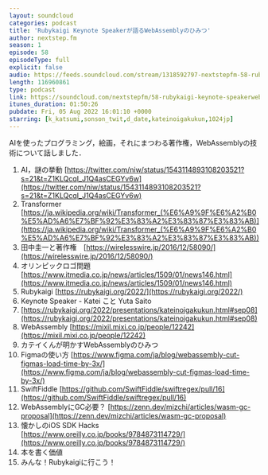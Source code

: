 ```yaml
---
layout: soundcloud
categories: podcast
title: 'Rubykaigi Keynote Speakerが語るWebAssemblyのひみつ'
author: nextstep.fm
season: 1
episode: 58
episodeType: full
explicit: false
audio: https://feeds.soundcloud.com/stream/1318592797-nextstepfm-58-rubykaigi-keynote-speakerwebassembly.mp3
length: 116960861
type: podcast
link: https://soundcloud.com/nextstepfm/58-rubykaigi-keynote-speakerwebassembly
itunes_duration: 01:50:26
pubdate: Fri, 05 Aug 2022 16:01:10 +0000
starring: [k_katsumi,sonson_twit,d_date,kateinoigakukun,1024jp]
---
```


AIを使ったプログラミング，絵画，それにまつわる著作権，WebAssemblyの技術について話しました．

1. AI，謎の挙動 [https://twitter.com/niw/status/1543114893108203521?s=21&t=Z1KLQcqI_J1Q4asCEGYv6w](https://twitter.com/niw/status/1543114893108203521?s=21&t=Z1KLQcqI_J1Q4asCEGYv6w)
2. Transformer [https://ja.wikipedia.org/wiki/Transformer_(%E6%A9%9F%E6%A2%B0%E5%AD%A6%E7%BF%92%E3%83%A2%E3%83%87%E3%83%AB)](https://ja.wikipedia.org/wiki/Transformer_(%E6%A9%9F%E6%A2%B0%E5%AD%A6%E7%BF%92%E3%83%A2%E3%83%87%E3%83%AB))
3. 田中圭一と著作権　[https://wirelesswire.jp/2016/12/58090/](https://wirelesswire.jp/2016/12/58090/)
4. オリンピックロゴ問題 [https://www.itmedia.co.jp/news/articles/1509/01/news146.html](https://www.itmedia.co.jp/news/articles/1509/01/news146.html)
5. Rubykaigi [https://rubykaigi.org/2022/](https://rubykaigi.org/2022/)
6. Keynote Speaker - Katei こと Yuta Saito
7. [https://rubykaigi.org/2022/presentations/kateinoigakukun.html#sep08](https://rubykaigi.org/2022/presentations/kateinoigakukun.html#sep08)
8. WebAssembly [https://mixil.mixi.co.jp/people/12242](https://mixil.mixi.co.jp/people/12242)
9. カテイくんが明かすWebAssemblyのひみつ
10. Figmaの使い方 [https://www.figma.com/ja/blog/webassembly-cut-figmas-load-time-by-3x/](https://www.figma.com/ja/blog/webassembly-cut-figmas-load-time-by-3x/)
11. SwiftFiddle [https://github.com/SwiftFiddle/swiftregex/pull/16](https://github.com/SwiftFiddle/swiftregex/pull/16)
12. WebAssemblyにGC必要？ [https://zenn.dev/mizchi/articles/wasm-gc-proposal](https://zenn.dev/mizchi/articles/wasm-gc-proposal)
13. 懐かしのiOS SDK Hacks [https://www.oreilly.co.jp/books/9784873114729/](https://www.oreilly.co.jp/books/9784873114729/)
14. 本を書く価値
15. みんな！Rubykaigiに行こう！
